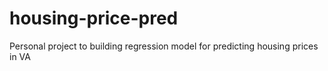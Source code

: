 # housing-price-pred
Personal project to building regression model for predicting housing prices in VA
